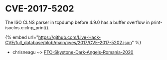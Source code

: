 # CVE-2017-5202

The ISO CLNS parser in tcpdump before 4.9.0 has a buffer overflow in print-isoclns.c:clnp_print().

{% embed url="https://github.com/Live-Hack-CVE/full_database/blob/main/cves/2017/CVE-2017-5202.json" %}


* chrisneagu ~> [FTC-Skystone-Dark-Angels-Romania-2020](https://zeste.alice-snow.ru/2017/database/cve-2017-5202/ftc-skystone-dark-angels-romania-2020-chrisneagu)